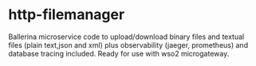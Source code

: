 # http-filemanager
Ballerina microservice code to upload/download binary files and textual files (plain text,json and xml) plus observability (jaeger, prometheus) and database tracing included. Ready for use with wso2 microgateway.

